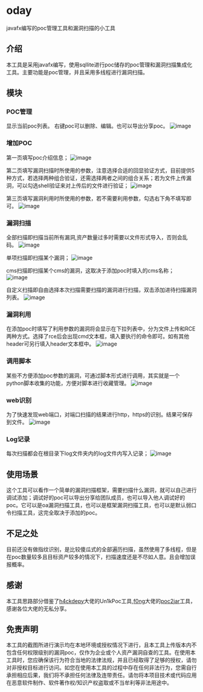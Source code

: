 # oday
javafx编写的poc管理工具和漏洞扫描的小工具
## 介绍

本工具是采用javafx编写，使用sqllite进行poc储存的poc管理和漏洞扫描集成化工具。主要功能是poc管理，并且采用多线程进行漏洞扫描。

## 模块

### POC管理
显示当前poc列表。
右键poc可以删除、编辑。也可以导出分享poc。
![image](https://user-images.githubusercontent.com/62692103/227555382-9616d174-5b77-44a6-ab3b-3b3a2dc221a3.png)

### 增加POC

第一页填写poc介绍信息；
![image](https://user-images.githubusercontent.com/62692103/227555750-0bad2fb0-567b-4f5c-885b-022822f59e6a.png)

第二页填写漏洞扫描时所使用的参数，注意选择合适的回显验证方式，目前提供5种方式，若选择两种组合验证，还需选择两者之间的组合关系；若为文件上传漏洞，可以勾选shell验证来对上传后的文件进行验证；
![image](https://user-images.githubusercontent.com/62692103/227555807-c1997a5f-7dff-4850-bf3c-bd8032f16b4f.png)

第三页填写漏洞利用时所使用的参数，若不需要利用参数，勾选右下角不填写即可。
![image](https://user-images.githubusercontent.com/62692103/227555845-b596b638-a919-4bf7-806c-d5d95f9268b1.png)

### 漏洞扫描

全部扫描即扫描当前所有漏洞,资产数量过多时需要以文件形式导入，否则会乱码。
![image](https://user-images.githubusercontent.com/62692103/227560669-e20377aa-c156-4c9d-ac24-99d9dde9f655.png)

单项扫描即扫描某个漏洞；
![image](https://user-images.githubusercontent.com/62692103/227560870-5495d20d-dbb8-41d7-95f4-7917ab9a6403.png)

cms扫描即扫描某个cms的漏洞，这取决于添加poc时填入的cms名称；
![image](https://user-images.githubusercontent.com/62692103/227561076-d8756227-d1c8-4942-b7ca-9ceec93236d3.png)


自定义扫描即自由选择本次扫描需要扫描的漏洞进行扫描，双击添加进待扫描漏洞列表。
![image](https://user-images.githubusercontent.com/62692103/227561636-1c1e850f-bd24-4df5-9582-f9abd6685104.png)


### 漏洞利用

在添加poc时填写了利用参数的漏洞将会显示在下拉列表中，分为文件上传和RCE两种方式。选择了rce后会出现cmd文本框，填入要执行的命令即可。如有其他header可另行填入header文本框中。
![image](https://user-images.githubusercontent.com/62692103/227561841-b3aaaa2c-1380-4633-a555-9076fcbd91bd.png)

### 调用脚本

某些不方便添加poc参数的漏洞，可通过脚本形式进行调用，其实就是一个python脚本收集的功能，方便对脚本进行收藏管理。
![image](https://user-images.githubusercontent.com/62692103/227562630-cf1f9bce-3650-4600-b9c0-7cc9b596bbb2.png)


### web识别

为了快速发现web端口，对端口扫描的结果进行http，https的识别。结果可保存到文件。
![image](https://user-images.githubusercontent.com/62692103/227564493-201fc021-7ce9-4427-9749-5e699d953124.png)

### Log记录
每次扫描都会在根目录下log文件夹内的log文件内写入记录；
![image](https://user-images.githubusercontent.com/62692103/227563320-97e9078f-04c0-4e8d-9d56-1a7fc4743a83.png)

## 使用场景

这个工具可以看作一个简单的漏洞扫描框架，需要扫描什么漏洞，就可以自己进行调试添加；调试好的poc可以导出分享给团队成员，也可以导入他人调试好的poc。它可以是oa漏洞扫描工具，也可以是框架漏洞扫描工具，也可以是默认弱口令扫描工具，这完全取决于添加的poc。

## 不足之处

目前还没有做指纹识别，是比较傻瓜式的全部遍历扫描，虽然使用了多线程，但是在poc数量较多且目标资产较多的情况下，扫描速度还是不尽如人意。且会增加误报概率。

## 感谢

本工具思路部分借鉴了[h4ckdepy](https://github.com/h4ckdepy)大佬的Un1kPoc工具,[f0ng](https://github.com/f0ng)大佬的[poc2jar](https://github.com/f0ng/poc2jar)工具，感谢各位大佬的无私分享。

## 免责声明

本工具的截图所进行演示均在本地环境或授权情况下进行，且本工具上传版本内不包含任何权限级别的漏洞poc，仅作为企业或个人资产漏洞自查的工具。在使用本工具时，您应确保该行为符合当地的法律法规，并且已经取得了足够的授权，请勿对非授权目标进行访问。如您在使用本工具的过程中存在任何非法行为，您需自行承担相应后果，我们将不承担任何法律及连带责任。请勿将本项目技术或代码应用在恶意软件制作、软件著作权/知识产权盗取或不当牟利等非法用途中。

